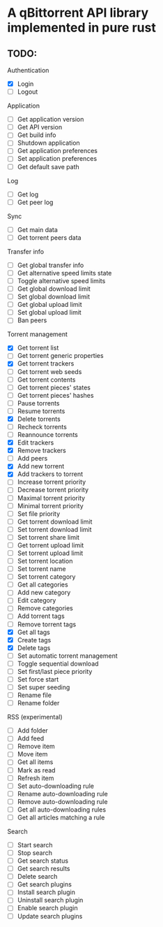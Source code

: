 # A qBittorrent API library implemented in pure rust

## TODO:
Authentication
- [x] Login
- [ ] Logout

Application
- [ ] Get application version
- [ ] Get API version
- [ ] Get build info
- [ ] Shutdown application
- [ ] Get application preferences
- [ ] Set application preferences
- [ ] Get default save path

Log
- [ ] Get log
- [ ] Get peer log

Sync
- [ ] Get main data
- [ ] Get torrent peers data

Transfer info
- [ ] Get global transfer info
- [ ] Get alternative speed limits state
- [ ] Toggle alternative speed limits
- [ ] Get global download limit
- [ ] Set global download limit
- [ ] Get global upload limit
- [ ] Set global upload limit
- [ ] Ban peers

Torrent management
- [x] Get torrent list
- [ ] Get torrent generic properties
- [x] Get torrent trackers
- [ ] Get torrent web seeds
- [ ] Get torrent contents
- [ ] Get torrent pieces' states
- [ ] Get torrent pieces' hashes
- [ ] Pause torrents
- [ ] Resume torrents
- [x] Delete torrents
- [ ] Recheck torrents
- [ ] Reannounce torrents
- [x] Edit trackers
- [x] Remove trackers
- [ ] Add peers
- [x] Add new torrent
- [x] Add trackers to torrent
- [ ] Increase torrent priority
- [ ] Decrease torrent priority
- [ ] Maximal torrent priority
- [ ] Minimal torrent priority
- [ ] Set file priority
- [ ] Get torrent download limit
- [ ] Set torrent download limit
- [ ] Set torrent share limit
- [ ] Get torrent upload limit
- [ ] Set torrent upload limit
- [ ] Set torrent location
- [ ] Set torrent name
- [ ] Set torrent category
- [ ] Get all categories
- [ ] Add new category
- [ ] Edit category
- [ ] Remove categories
- [ ] Add torrent tags
- [ ] Remove torrent tags
- [x] Get all tags
- [x] Create tags
- [x] Delete tags
- [ ] Set automatic torrent management
- [ ] Toggle sequential download
- [ ] Set first/last piece priority
- [ ] Set force start
- [ ] Set super seeding
- [ ] Rename file
- [ ] Rename folder

RSS (experimental)
- [ ] Add folder
- [ ] Add feed
- [ ] Remove item
- [ ] Move item
- [ ] Get all items
- [ ] Mark as read
- [ ] Refresh item
- [ ] Set auto-downloading rule
- [ ] Rename auto-downloading rule
- [ ] Remove auto-downloading rule
- [ ] Get all auto-downloading rules
- [ ] Get all articles matching a rule

Search
- [ ] Start search
- [ ] Stop search
- [ ] Get search status
- [ ] Get search results
- [ ] Delete search
- [ ] Get search plugins
- [ ] Install search plugin
- [ ] Uninstall search plugin
- [ ] Enable search plugin
- [ ] Update search plugins